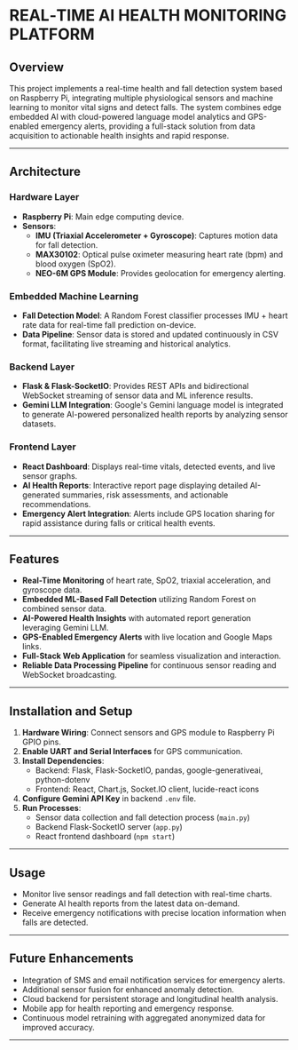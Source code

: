 # REAL‑TIME AI HEALTH MONITORING PLATFORM

## Overview

This project implements a real-time health and fall detection system based on Raspberry Pi, integrating multiple physiological sensors and machine learning to monitor vital signs and detect falls. The system combines edge embedded AI with cloud-powered language model analytics and GPS-enabled emergency alerts, providing a full-stack solution from data acquisition to actionable health insights and rapid response.

---

## Architecture

### Hardware Layer

- **Raspberry Pi**: Main edge computing device.
- **Sensors**:
  - **IMU (Triaxial Accelerometer + Gyroscope)**: Captures motion data for fall detection.
  - **MAX30102**: Optical pulse oximeter measuring heart rate (bpm) and blood oxygen (SpO2).
  - **NEO-6M GPS Module**: Provides geolocation for emergency alerting.
  
### Embedded Machine Learning

- **Fall Detection Model**: A Random Forest classifier processes IMU + heart rate data for real-time fall prediction on-device.
- **Data Pipeline**: Sensor data is stored and updated continuously in CSV format, facilitating live streaming and historical analytics.

### Backend Layer

- **Flask & Flask-SocketIO**: Provides REST APIs and bidirectional WebSocket streaming of sensor data and ML inference results.
- **Gemini LLM Integration**: Google's Gemini language model is integrated to generate AI-powered personalized health reports by analyzing sensor datasets.

### Frontend Layer

- **React Dashboard**: Displays real-time vitals, detected events, and live sensor graphs.
- **AI Health Reports**: Interactive report page displaying detailed AI-generated summaries, risk assessments, and actionable recommendations.
- **Emergency Alert Integration**: Alerts include GPS location sharing for rapid assistance during falls or critical health events.

---

## Features

- **Real-Time Monitoring** of heart rate, SpO2, triaxial acceleration, and gyroscope data.
- **Embedded ML-Based Fall Detection** utilizing Random Forest on combined sensor data.
- **AI-Powered Health Insights** with automated report generation leveraging Gemini LLM.
- **GPS-Enabled Emergency Alerts** with live location and Google Maps links.
- **Full-Stack Web Application** for seamless visualization and interaction.
- **Reliable Data Processing Pipeline** for continuous sensor reading and WebSocket broadcasting.

---

## Installation and Setup

1. **Hardware Wiring**: Connect sensors and GPS module to Raspberry Pi GPIO pins.
2. **Enable UART and Serial Interfaces** for GPS communication.
3. **Install Dependencies**:
   - Backend: Flask, Flask-SocketIO, pandas, google-generativeai, python-dotenv
   - Frontend: React, Chart.js, Socket.IO client, lucide-react icons
4. **Configure Gemini API Key** in backend `.env` file.
5. **Run Processes**:
   - Sensor data collection and fall detection process (`main.py`)
   - Backend Flask-SocketIO server (`app.py`)
   - React frontend dashboard (`npm start`)

---

## Usage

- Monitor live sensor readings and fall detection with real-time charts.
- Generate AI health reports from the latest data on-demand.
- Receive emergency notifications with precise location information when falls are detected.

---

## Future Enhancements

- Integration of SMS and email notification services for emergency alerts.
- Additional sensor fusion for enhanced anomaly detection.
- Cloud backend for persistent storage and longitudinal health analysis.
- Mobile app for health reporting and emergency response.
- Continuous model retraining with aggregated anonymized data for improved accuracy.

---
